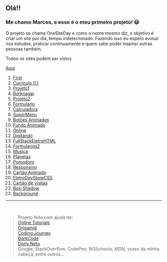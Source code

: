 
## Olá!!

### Me chamo Marcos, e esse é o meu primeiro projeto! :smiley:

O projeto se chama OneSiteDay e como o nome mesmo diz, o objetivo é criar um site por dia, tempo indeterminado. Fazendo isso eu espero evoluir nos estudos, praticar continuamente e quem sabe poder inspirar outras pessoas também.
 
Todos os sites podem ser vistos

[Aqui](https://arcmarcos.netlify.app/)

1. [First](https://github.com/arcmarcos/OneSiteDay/tree/master/sites/01_first)
2. [Currículo 0.1](https://github.com/arcmarcos/OneSiteDay/tree/master/sites/02_curriculo)
3. [Projeto1](https://github.com/arcmarcos/OneSiteDay/tree/master/sites/03_projeto1)
4. [Borknagar](https://github.com/arcmarcos/OneSiteDay/tree/master/sites/04_borknagar)
5. [Projeto2](https://github.com/arcmarcos/OneSiteDay/tree/master/sites/05_projeto2)
6. [Formulario](https://github.com/arcmarcos/OneSiteDay/tree/master/sites/06_formulario)
7. [Calculadora](https://github.com/arcmarcos/OneSiteDay/tree/master/sites/07_calculadora)
8. [SuperMenu](https://github.com/arcmarcos/OneSiteDay/tree/master/sites/08_menu)
9. [Botões Animados](https://github.com/arcmarcos/OneSiteDay/tree/master/sites/09_animatedbuttons)
10. [Fundo Animado](https://github.com/arcmarcos/OneSiteDay/tree/master/sites/10_fundoanimado)
11. [Online](https://arcmarcos.netlify.app/)
12. [Digitando](https://github.com/arcmarcos/OneSiteDay/tree/master/sites/12_typing)
13. [FullStackEletroHTML](https://github.com/arcmarcos/RecodePro2020/tree/master/fullstackeletro_HTML)
14. [Formularios2](https://github.com/arcmarcos/OneSiteDay/tree/master/sites/14_formulario2)
15. [Musica](https://github.com/arcmarcos/OneSiteDay/tree/master/sites/15_musica)
16. [Planetas](https://github.com/arcmarcos/OneSiteDay/tree/master/sites/16_planets)
17. [Pomodoro](https://github.com/arcmarcos/OneSiteDay/tree/master/sites/17_pomodoro)
18. [Responsivo](https://github.com/arcmarcos/OneSiteDay/tree/master/sites/18_responsivo)
19. [Cartão Animado](https://github.com/arcmarcos/OneSiteDay/tree/master/sites/19_cards)
20. [EletroDevStoreCSS](https://github.com/arcmarcos/RecodePro2020/tree/master/eletrodevstore_CSS)
21. [Cartão de visitas](https://github.com/arcmarcos/OneSiteDay/tree/master/sites/21_profileCard)
22. [Box-Shadow](https://github.com/arcmarcos/OneSiteDay/tree/master/sites/22_boxshadow)
22. [Background](https://github.com/arcmarcos/OneSiteDay/tree/master/sites/23_background)
    
<hr>
<br>

> Projeto feito com ajuda de:<br>
> [Online Tutorials](https://www.youtube.com/channel/UCbwXnUipZsLfUckBPsC7Jog)<br>
> [Origamid](https://www.youtube.com/channel/UCRe4a2l_hRvROUU02_0YCmQ)<br>
> [Coding Journey](https://www.youtube.com/channel/UCwpH4liYtBSiVXSfL8x2TyQ)<br>
> [DarkCode](https://www.youtube.com/channel/UCD3KVjbb7aq2OiOffuungzw)<br>
> [Dorly Neto](https://github.com/dorlyneto)<br>
> Google, StackOverflow, CodePen, W3Schools, MDN, vozes da minha cabeça, entre outros...

